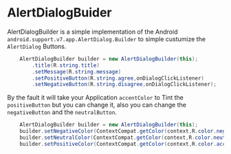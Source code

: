 # AlertDialogBuider

AlertDialogBuilder is a simple implementation of the Android  `android.support.v7.app.AlertDialog.Builder` to simple custumize the `AlertDialog` Buttons.

```java
    AlertDialogBuilder builder = new AlertDialogBuilder(this);
        .title(R.string.title)
        .setMessage(R.string.message)
        .setPositiveButton(R.string.agree,onDialogClickListener)
        .setNegativeButton(R.string.disagree,onDialogClickListener);
```

By the fault it will take your Application `accentColor` to Tint the `positiveButton` but you can change it, also you can change the `negativeButton` and the `neutralButton`.

```java
    AlertDialogBuilder builder = new AlertDialogBuilder(this);
    builder.setNegativeColor(ContextCompat.getColor(context,R.color.negative));
    builder.setNeutralColor(ContextCompat.getColor(context,R.color.neutral));
    builder.setPositiveColor(ContextCompat.getColor(context,R.color.accentColor));
```
